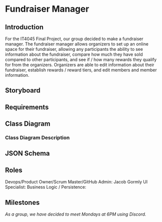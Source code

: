 # Fundraiser Manager

## Introduction

For the IT4045 Final Project, our group decided to make a fundraiser manager. The fundraiser manager allows organizers to set up an online space for their fundraiser, allowing
 any participants the ability to see information about the fundraiser, compare how much they have sold compared to other participants, and see if / how many rewards they qualify    for from the organizers. Organizers are able to edit information about their fundraiser, establish rewards / reward tiers, and edit members and member information.
 
## Storyboard
 
## Requirements
 
## Class Diagram
 
### Class Diagram Description
 
## JSON Schema
 
## Roles
 
Devops/Product Owner/Scrum Master/GitHub Admin: Jacob Gormly
UI Specialist:
Business Logic / Persistence:

## Milestones



*As a group, we have decided to meet Mondays at 6PM using Discord.*
